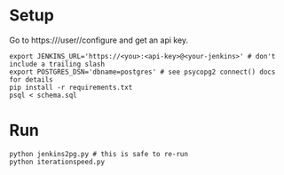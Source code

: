 # Setup

Go to https://<your-jenkins>/user/<you>/configure and get an api key.

```
export JENKINS_URL='https://<you>:<api-key>@<your-jenkins>' # don't include a trailing slash
export POSTGRES_DSN='dbname=postgres' # see psycopg2 connect() docs for details
pip install -r requirements.txt
psql < schema.sql
```

# Run

```
python jenkins2pg.py # this is safe to re-run
python iterationspeed.py
```
